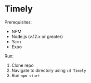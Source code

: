 # Timely

Prerequisites:
- NPM 
- Node.js (v.12.x or greater)
- Yarn
- Expo

Run:<br>
1. Clone repo<br>
2. Navigate to directory using ```cd Timely```<br>
3. Run ```npm start```<br>
